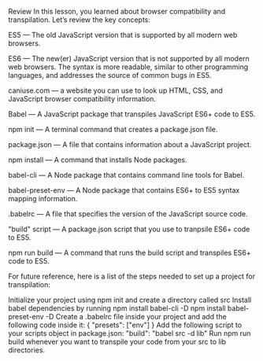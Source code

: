 Review
In this lesson, you learned about browser compatibility and transpilation. Let’s review the key concepts:

ES5 — The old JavaScript version that is supported by all modern web browsers.

ES6 — The new(er) JavaScript version that is not supported by all modern web browsers. The syntax is more readable, similar to other programming languages, and addresses the source of common bugs in ES5.

caniuse.com — a website you can use to look up HTML, CSS, and JavaScript browser compatibility information.

Babel — A JavaScript package that transpiles JavaScript ES6+ code to ES5.

npm init — A terminal command that creates a package.json file.

package.json — A file that contains information about a JavaScript project.

npm install — A command that installs Node packages.

babel-cli — A Node package that contains command line tools for Babel.

babel-preset-env — A Node package that contains ES6+ to ES5 syntax mapping information.

.babelrc — A file that specifies the version of the JavaScript source code.

"build" script — A package.json script that you use to tranpsile ES6+ code to ES5.

npm run build — A command that runs the build script and transpiles ES6+ code to ES5.

For future reference, here is a list of the steps needed to set up a project for transpilation:

Initialize your project using npm init and create a directory called src
Install babel dependencies by running
npm install babel-cli -D
  npm install babel-preset-env -D
Create a .babelrc file inside your project and add the following code inside it:
{
  "presets": ["env"]
}
Add the following script to your scripts object in package.json:
"build": "babel src -d lib"
Run npm run build whenever you want to transpile your code from your src to lib directories.